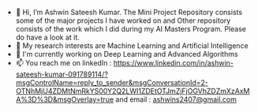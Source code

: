 - 👋 Hi, I’m Ashwin Sateesh Kumar. The Mini Project Repository consists some of the major projects I have worked on and Other repository consists of the work which I did during     my AI Masters Program. Please do have a look at it.
- 👀 My research interests are Machine Learning and Artificial Intelligence
- 🌱 I'm currently working on Deep Learning and  Advanced Algorithms
- 📫 You reach me on  linkedIn : https://www.linkedin.com/in/ashwin-sateesh-kumar-091789114/?msgControlName=reply_to_sender&msgConversationId=2-OTNhMjU4ZDMtNmRkYS00Y2Q2LWI1ZDEtOTJmZjFjOGVhZDZmXzAxMA%3D%3D&msgOverlay=true and email : ashwins2407@gmail.com

<!---
ashwins240797/ashwins240797 is a ✨ special ✨ repository because its `README.md` (this file) appears on your GitHub profile.
You can click the Preview link to take a look at your changes.
--->
